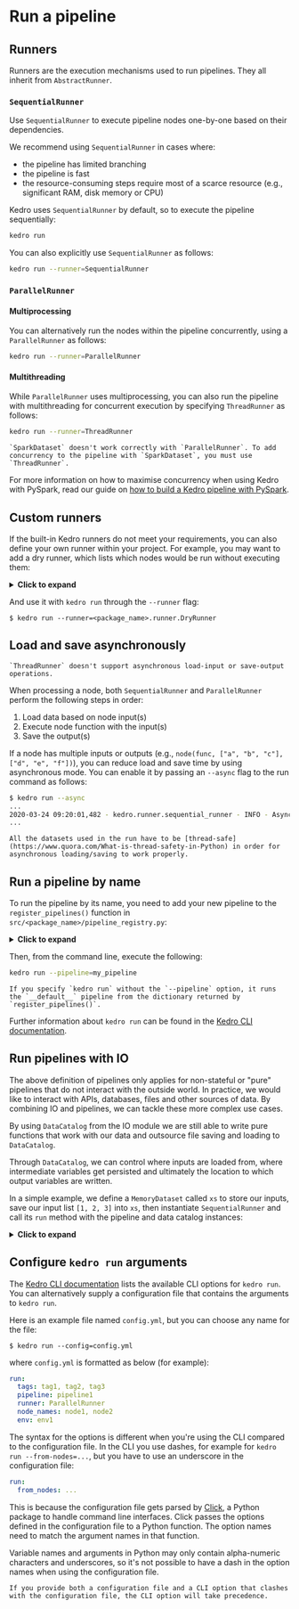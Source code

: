# Run a pipeline

## Runners

Runners are the execution mechanisms used to run pipelines. They all inherit from `AbstractRunner`.

### `SequentialRunner`

Use `SequentialRunner` to execute pipeline nodes one-by-one based on their dependencies.

We recommend using `SequentialRunner` in cases where:

- the pipeline has limited branching
- the pipeline is fast
- the resource-consuming steps require most of a scarce resource (e.g., significant RAM, disk memory or CPU)

Kedro uses `SequentialRunner` by default, so to execute the pipeline sequentially:

```bash
kedro run
```

You can also explicitly use `SequentialRunner` as follows:

```bash
kedro run --runner=SequentialRunner
```

### `ParallelRunner`

#### Multiprocessing

You can alternatively run the nodes within the pipeline concurrently, using a `ParallelRunner` as follows:
```bash
kedro run --runner=ParallelRunner
```

#### Multithreading
While `ParallelRunner` uses multiprocessing, you can also run the pipeline with multithreading for concurrent execution by specifying `ThreadRunner` as follows:

```bash
kedro run --runner=ThreadRunner
```

```{note}
`SparkDataset` doesn't work correctly with `ParallelRunner`. To add concurrency to the pipeline with `SparkDataset`, you must use `ThreadRunner`.
```

For more information on how to maximise concurrency when using Kedro with PySpark, read our guide on [how to build a Kedro pipeline with PySpark](../integrations/pyspark_integration.md).

## Custom runners

If the built-in Kedro runners do not meet your requirements, you can also define your own runner within your project. For example, you may want to add a dry runner, which lists which nodes would be run without executing them:

<details>
<summary><b>Click to expand</b></summary>

```python
# in src/<package_name>/runner.py
from kedro.io import AbstractDataset, CatalogProtocol, MemoryDataset
from kedro.pipeline import Pipeline
from kedro.runner.runner import AbstractRunner
from pluggy import PluginManager
from typing import Any


class DryRunner(AbstractRunner):
    """``DryRunner`` is an ``AbstractRunner`` implementation. It can be used to list which
    nodes would be run without actually executing anything. It also checks if all the
    neccessary data exists.
    """

    def create_default_dataset(self, ds_name: str) -> AbstractDataset:
        """Factory method for creating the default dataset for the runner.

        Args:
            ds_name: Name of the missing dataset
        Returns:
            An instance of an implementation of AbstractDataset to be used
            for all unregistered datasets.

        """
        return MemoryDataset()

    def _get_executor(self, max_workers):
        pass

    def _run(
        self,
        pipeline: Pipeline,
        catalog: CatalogProtocol,
        hook_manager: PluginManager | None = None,
        session_id: str | None = None,
    ) -> None:
        pass

    def run(
        self,
        pipeline: Pipeline,
        catalog: CatalogProtocol,
        hook_manager: PluginManager | None = None,
        session_id: str | None = None,
    ) -> dict[str, Any]:
        """The method implementing dry pipeline running.
        Example logs output using this implementation:

            kedro.runner.dry_runner - INFO - Actual run would execute 3 nodes:
            node3: identity([A]) -> [B]
            node2: identity([C]) -> [D]
            node1: identity([D]) -> [E]

        Args:
            pipeline: The ``Pipeline`` to run.
            catalog: The ``DataCatalog`` from which to fetch data.
            session_id: The id of the session.

        """
        nodes = pipeline.nodes
        self._logger.info(
            "Actual run would execute %d nodes:\n%s",
            len(nodes),
            pipeline.describe(),
        )
        self._logger.info("Checking inputs...")
        input_names = pipeline.inputs()
        missing_inputs = [
            input_name
            for input_name in input_names
            if not catalog._get_dataset(input_name).exists()
        ]
        if missing_inputs:
            raise KeyError(f"Datasets {missing_inputs} not found.")
```
</details>

And use it with `kedro run` through the `--runner` flag:

```console
$ kedro run --runner=<package_name>.runner.DryRunner
```

## Load and save asynchronously

```{note}
`ThreadRunner` doesn't support asynchronous load-input or save-output operations.
```

When processing a node, both `SequentialRunner` and `ParallelRunner` perform the following steps in order:

1. Load data based on node input(s)
2. Execute node function with the input(s)
3. Save the output(s)

If a node has multiple inputs or outputs (e.g., `node(func, ["a", "b", "c"], ["d", "e", "f"])`), you can reduce load and save time by using asynchronous mode. You can enable it by passing an `--async` flag to the run command as follows:

```bash
$ kedro run --async
...
2020-03-24 09:20:01,482 - kedro.runner.sequential_runner - INFO - Asynchronous mode is enabled for loading and saving data
...
```

```{note}
All the datasets used in the run have to be [thread-safe](https://www.quora.com/What-is-thread-safety-in-Python) in order for asynchronous loading/saving to work properly.
```

## Run a pipeline by name

To run the pipeline by its name, you need to add your new pipeline to the `register_pipelines()` function in `src/<package_name>/pipeline_registry.py`:

<details>
<summary><b>Click to expand</b></summary>

```python
def register_pipelines():
    """Register the project's pipelines.

    Returns:
        A mapping from pipeline names to ``Pipeline`` objects.
    """
    pipelines = find_pipelines()
    pipelines["__default__"] = sum(pipelines.values())
    my_pipeline = pipeline(
        [
            # your definition goes here
        ]
    )
    pipelines["my_pipeline"] = my_pipeline
    return pipelines
```
</details>

Then, from the command line, execute the following:

```bash
kedro run --pipeline=my_pipeline
```

```{note}
If you specify `kedro run` without the `--pipeline` option, it runs the `__default__` pipeline from the dictionary returned by `register_pipelines()`.
```

Further information about `kedro run` can be found in the [Kedro CLI documentation](../development/commands_reference.md#run-the-project).

## Run pipelines with IO

The above definition of pipelines only applies for non-stateful or "pure" pipelines that do not interact with the outside world. In practice, we would like to interact with APIs, databases, files and other sources of data. By combining IO and pipelines, we can tackle these more complex use cases.

By using `DataCatalog` from the IO module we are still able to write pure functions that work with our data and outsource file saving and loading to `DataCatalog`.

Through `DataCatalog`, we can control where inputs are loaded from, where intermediate variables get persisted and ultimately the location to which output variables are written.

In a simple example, we define a `MemoryDataset` called `xs` to store our inputs, save our input list `[1, 2, 3]` into `xs`, then instantiate `SequentialRunner` and call its `run` method with the pipeline and data catalog instances:

<details>
<summary><b>Click to expand</b></summary>


```python
io = DataCatalog(dict(xs=MemoryDataset()))
```

```python
io.list()
```

`Output`:

```console
Out[10]: ['xs']
```

```python
io.save("xs", [1, 2, 3])
```

```python
SequentialRunner().run(pipeline, catalog=io)
```

`Output`:

```console
Out[11]: {'v': 0.666666666666667}
```
</details>


## Configure `kedro run` arguments

The [Kedro CLI documentation](../development/commands_reference.md#run-the-project) lists the available CLI options for `kedro run`. You can alternatively supply a configuration file that contains the arguments to `kedro run`.

Here is an example file named `config.yml`, but you can choose any name for the file:


```console
$ kedro run --config=config.yml
```

where `config.yml` is formatted as below (for example):

```yaml
run:
  tags: tag1, tag2, tag3
  pipeline: pipeline1
  runner: ParallelRunner
  node_names: node1, node2
  env: env1
```

The syntax for the options is different when you're using the CLI compared to the configuration file. In the CLI you use dashes, for example for `kedro run --from-nodes=...`, but you have to use an underscore in the configuration file:

```yaml
run:
  from_nodes: ...
```

This is because the configuration file gets parsed by [Click](https://click.palletsprojects.com/en/8.1.x/), a Python package to handle command line interfaces. Click passes the options defined in the configuration file to a Python function. The option names need to match the argument names in that function.

Variable names and arguments in Python may only contain alpha-numeric characters and underscores, so it's not possible to have a dash in the option names when using the configuration file.

```{note}
If you provide both a configuration file and a CLI option that clashes with the configuration file, the CLI option will take precedence.
```
